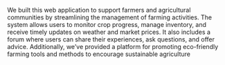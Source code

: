 We built this web application to support farmers and agricultural communities by streamlining the management of farming activities. The system allows users to monitor crop progress, manage inventory, and receive timely updates on weather and market prices. It also includes a forum where users can share their experiences, ask questions, and offer advice. Additionally, we’ve provided a platform for promoting eco-friendly farming tools and methods to encourage sustainable agriculture


